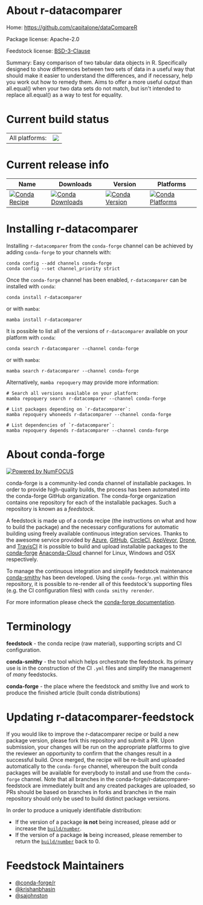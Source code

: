 About r-datacomparer
====================

Home: https://github.com/capitalone/dataCompareR

Package license: Apache-2.0

Feedstock license: [BSD-3-Clause](https://github.com/conda-forge/r-datacomparer-feedstock/blob/main/LICENSE.txt)

Summary: Easy comparison of two tabular data objects in R. Specifically designed to show differences between two sets of data in a useful way that should make it easier to understand the differences, and if necessary, help you work out how to remedy them. Aims to offer a more useful output than all.equal() when your two data sets do not match, but isn't intended to replace all.equal() as a way to test for equality.

Current build status
====================


<table><tr><td>All platforms:</td>
    <td>
      <a href="https://dev.azure.com/conda-forge/feedstock-builds/_build/latest?definitionId=13755&branchName=main">
        <img src="https://dev.azure.com/conda-forge/feedstock-builds/_apis/build/status/r-datacomparer-feedstock?branchName=main">
      </a>
    </td>
  </tr>
</table>

Current release info
====================

| Name | Downloads | Version | Platforms |
| --- | --- | --- | --- |
| [![Conda Recipe](https://img.shields.io/badge/recipe-r--datacomparer-green.svg)](https://anaconda.org/conda-forge/r-datacomparer) | [![Conda Downloads](https://img.shields.io/conda/dn/conda-forge/r-datacomparer.svg)](https://anaconda.org/conda-forge/r-datacomparer) | [![Conda Version](https://img.shields.io/conda/vn/conda-forge/r-datacomparer.svg)](https://anaconda.org/conda-forge/r-datacomparer) | [![Conda Platforms](https://img.shields.io/conda/pn/conda-forge/r-datacomparer.svg)](https://anaconda.org/conda-forge/r-datacomparer) |

Installing r-datacomparer
=========================

Installing `r-datacomparer` from the `conda-forge` channel can be achieved by adding `conda-forge` to your channels with:

```
conda config --add channels conda-forge
conda config --set channel_priority strict
```

Once the `conda-forge` channel has been enabled, `r-datacomparer` can be installed with `conda`:

```
conda install r-datacomparer
```

or with `mamba`:

```
mamba install r-datacomparer
```

It is possible to list all of the versions of `r-datacomparer` available on your platform with `conda`:

```
conda search r-datacomparer --channel conda-forge
```

or with `mamba`:

```
mamba search r-datacomparer --channel conda-forge
```

Alternatively, `mamba repoquery` may provide more information:

```
# Search all versions available on your platform:
mamba repoquery search r-datacomparer --channel conda-forge

# List packages depending on `r-datacomparer`:
mamba repoquery whoneeds r-datacomparer --channel conda-forge

# List dependencies of `r-datacomparer`:
mamba repoquery depends r-datacomparer --channel conda-forge
```


About conda-forge
=================

[![Powered by
NumFOCUS](https://img.shields.io/badge/powered%20by-NumFOCUS-orange.svg?style=flat&colorA=E1523D&colorB=007D8A)](https://numfocus.org)

conda-forge is a community-led conda channel of installable packages.
In order to provide high-quality builds, the process has been automated into the
conda-forge GitHub organization. The conda-forge organization contains one repository
for each of the installable packages. Such a repository is known as a *feedstock*.

A feedstock is made up of a conda recipe (the instructions on what and how to build
the package) and the necessary configurations for automatic building using freely
available continuous integration services. Thanks to the awesome service provided by
[Azure](https://azure.microsoft.com/en-us/services/devops/), [GitHub](https://github.com/),
[CircleCI](https://circleci.com/), [AppVeyor](https://www.appveyor.com/),
[Drone](https://cloud.drone.io/welcome), and [TravisCI](https://travis-ci.com/)
it is possible to build and upload installable packages to the
[conda-forge](https://anaconda.org/conda-forge) [Anaconda-Cloud](https://anaconda.org/)
channel for Linux, Windows and OSX respectively.

To manage the continuous integration and simplify feedstock maintenance
[conda-smithy](https://github.com/conda-forge/conda-smithy) has been developed.
Using the ``conda-forge.yml`` within this repository, it is possible to re-render all of
this feedstock's supporting files (e.g. the CI configuration files) with ``conda smithy rerender``.

For more information please check the [conda-forge documentation](https://conda-forge.org/docs/).

Terminology
===========

**feedstock** - the conda recipe (raw material), supporting scripts and CI configuration.

**conda-smithy** - the tool which helps orchestrate the feedstock.
                   Its primary use is in the construction of the CI ``.yml`` files
                   and simplify the management of *many* feedstocks.

**conda-forge** - the place where the feedstock and smithy live and work to
                  produce the finished article (built conda distributions)


Updating r-datacomparer-feedstock
=================================

If you would like to improve the r-datacomparer recipe or build a new
package version, please fork this repository and submit a PR. Upon submission,
your changes will be run on the appropriate platforms to give the reviewer an
opportunity to confirm that the changes result in a successful build. Once
merged, the recipe will be re-built and uploaded automatically to the
`conda-forge` channel, whereupon the built conda packages will be available for
everybody to install and use from the `conda-forge` channel.
Note that all branches in the conda-forge/r-datacomparer-feedstock are
immediately built and any created packages are uploaded, so PRs should be based
on branches in forks and branches in the main repository should only be used to
build distinct package versions.

In order to produce a uniquely identifiable distribution:
 * If the version of a package **is not** being increased, please add or increase
   the [``build/number``](https://docs.conda.io/projects/conda-build/en/latest/resources/define-metadata.html#build-number-and-string).
 * If the version of a package **is** being increased, please remember to return
   the [``build/number``](https://docs.conda.io/projects/conda-build/en/latest/resources/define-metadata.html#build-number-and-string)
   back to 0.

Feedstock Maintainers
=====================

* [@conda-forge/r](https://github.com/conda-forge/r/)
* [@krishanbhasin](https://github.com/krishanbhasin/)
* [@sajohnston](https://github.com/sajohnston/)

